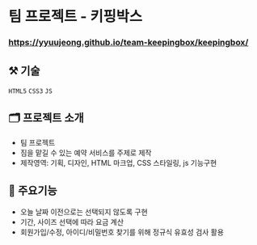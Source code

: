 # 팀 프로젝트 - 키핑박스

### <https://yyuujeong.github.io/team-keepingbox/keepingbox/>

## :hammer_and_pick: 기술
```HTML5``` ```CSS3``` ```JS```

## :card_index_dividers: 프로젝트 소개
- 팀 프로젝트
- 짐을 맡길 수 있는 예약 서비스를 주제로 제작
- 제작영역: 기획, 디자인, HTML 마크업, CSS 스타일링, js 기능구현

## :mag_right: 주요기능
- 오늘 날짜 이전으로는 선택되지 않도록 구현
- 기간, 사이즈 선택에 따라 요금 계산
- 회원가입/수정, 아이디/비밀번호 찾기를 위해 정규식 유효성 검사 활용
